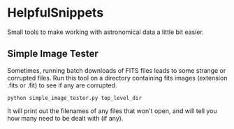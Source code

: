 # HelpfulSnippets
Small tools to make working with astronomical data a little bit easier.


## Simple Image Tester
Sometimes, running batch downloads of FITS files leads to some strange or corrupted files. Run this tool on a directory containing fits images (extension .fits or .fit) to see if any are corrupted.

`python simple_image_tester.py top_level_dir`

It will print out the filenames of any files that won't open, and will tell you how many need to be dealt with (if any).
